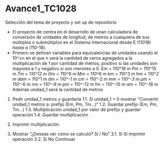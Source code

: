 # Avance1_TC1028
Selección del tema de proyecto y set up de repositorio
- El proyecto de centra en el desarrollo de unan calculadora de conversión de unidades de longitud, de metros a cualquiera de sus múltiplos o submúltiplos en el Sistema Internacional desde E (1*1018) hasta a (1*10-18).
- Primero se definen variables para equivalencias de unidades usando el 10^±n en el que n será la cantidad de ceros agregados a la multiplicación de 1 por cantidad de metros, positivo si las unidades son mayores a 1 y negativo si son menores a 0. 
Em = 1*10^18 m
Pm = 1*10^15 m
Tm = 1*10^12 m
Gm = 1*10^9 m
Mm = 1*10^6 m
km = 1*10^3 m
hm = 1*10^2 m
dam = 1*10^1 m
dm = 1*10^-1 m
cm = 1*10^-2 m
mm = 1*10^-3 m
µm = 1*10^-6 m
nm = 1*10^-9 m
pm = 1*10^-12 m
fm = 1*10^-15 m
am = 1*10^-18 m
Además unidad_1 será la cantidad de metros

1.	Pedir unidad_1 metros y guardarla
1.1.	Si unidad_1 > 0 mostrar “Convertir unidad_1 metros a: prefijo (Em, Pm, Tm…)“
1.2.	Guardar prefijo (Em, Pm, Tm…)
1.3.	Multiplicación unidad_1 por valor de prefijo y guardar operación
1.4.	Guardar multiplicación

2.	Imprimir multiplicación.

3.	Mostrar “¿Deseas ver cómo se calculó? Sí / No”
3.1. Si Sí imprimir operación
3.2. Si No Continuar

